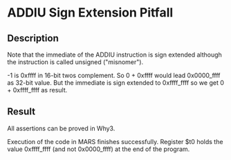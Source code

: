 # ADDIU Sign Extension Pitfall

## Description

Note that the immediate of the ADDIU instruction is sign extended although
the instruction is called unsigned ("misnomer").

-1 is 0xffff in 16-bit twos complement. So 0 + 0xffff would lead 0x0000_ffff as 32-bit value. But the immediate is sign extended to
0xffff_ffff so we get 0 + 0xffff_ffff as result.

## Result

All assertions can be proved in Why3.

Execution of the code in MARS finishes successfully. Register $t0 holds
the value 0xffff_ffff (and not 0x0000_ffff) at the end of the program.
